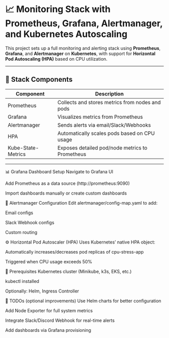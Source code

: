 # 📈 Monitoring Stack with Prometheus, Grafana, Alertmanager, and Kubernetes Autoscaling

This project sets up a full monitoring and alerting stack using **Prometheus**, **Grafana**, and **Alertmanager** on **Kubernetes**, with support for **Horizontal Pod Autoscaling (HPA)** based on CPU utilization.

---

## 🧩 Stack Components

| Component     | Description                                           |
|---------------|-------------------------------------------------------|
| Prometheus    | Collects and stores metrics from nodes and pods       |
| Grafana       | Visualizes metrics from Prometheus                    |
| Alertmanager  | Sends alerts via email/Slack/Webhooks                 |
| HPA           | Automatically scales pods based on CPU usage          |
| Kube-State-Metrics | Exposes detailed pod/node metrics to Prometheus |

---

📊 Grafana Dashboard Setup
Navigate to Grafana UI

Add Prometheus as a data source (http://prometheus:9090)

Import dashboards manually or create custom dashboards

🔔 Alertmanager Configuration
Edit alertmanager/config-map.yaml to add:

Email configs

Slack Webhook configs

Custom routing

⚙️ Horizontal Pod Autoscaler (HPA)
Uses Kubernetes’ native HPA object:

Automatically increases/decreases pod replicas of cpu-stress-app

Triggered when CPU usage exceeds 50%

🧰 Prerequisites
Kubernetes cluster (Minikube, k3s, EKS, etc.)

kubectl installed

Optionally: Helm, Ingress Controller

📌 TODOs (optional improvements)
Use Helm charts for better configuration

Add Node Exporter for full system metrics

Integrate Slack/Discord Webhook for real-time alerts

Add dashboards via Grafana provisioning



